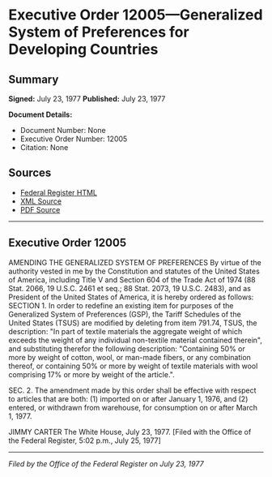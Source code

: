 # Executive Order 12005—Generalized System of Preferences for Developing Countries

## Summary

**Signed:** July 23, 1977
**Published:** July 23, 1977

**Document Details:**
- Document Number: None
- Executive Order Number: 12005
- Citation: None

## Sources
- [Federal Register HTML](https://www.presidency.ucsb.edu/documents/executive-order-12005-generalized-system-preferences-for-developing-countries)
- [XML Source](None)
- [PDF Source](None)

---

## Executive Order 12005

AMENDING THE GENERALIZED SYSTEM
OF PREFERENCES
By virtue of the authority vested in me by the Constitution and statutes of the United States of America, including Title V and Section 604 of the Trade Act of 1974 (88 Stat. 2066, 19 U.S.C. 2461 et seq.; 88 Stat. 2073, 19 U.S.C. 2483), and as President of the United States of America, it is hereby ordered as follows:
SECTION 1. In order to redefine an existing item for purposes of the Generalized System of Preferences (GSP), the Tariff Schedules of the United States (TSUS) are modified by deleting from item 791.74, TSUS, the description:
"In part of textile materials the aggregate weight of which exceeds the weight of any individual non-textile material contained therein", and substituting therefor the following description:
"Containing 50% or more by weight of cotton, wool, or man-made fibers, or any combination thereof, or containing 50% or more by weight of textile materials with wool comprising 17% or more by weight of the article.".

SEC. 2. The amendment made by this order shall be effective with respect to articles that are both: (1) imported on or after January 1, 1976, and (2) entered, or withdrawn from warehouse, for consumption on or after March 1, 1977.

JIMMY CARTER
The White House, July 23, 1977.
[Filed with the Office of the Federal Register, 5:02 p.m., July 25, 1977]

---

*Filed by the Office of the Federal Register on July 23, 1977*
